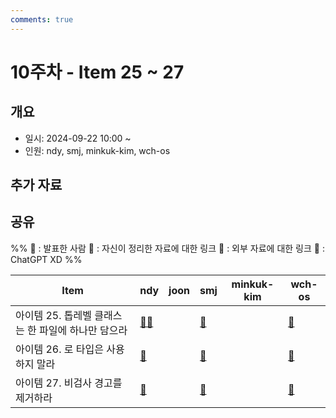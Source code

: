 ```yaml
---
comments: true
---
```

# 10주차 - Item 25 ~ 27

## 개요

- 일시: 2024-09-22 10:00 ~ 
- 인원: ndy, smj, minkuk-kim, wch-os

## 추가 자료


## 공유
%% 
📢 : 발표한 사람
📄 : 자신이 정리한 자료에 대한 링크
🔗 : 외부 자료에 대한 링크
🤖 : ChatGPT XD
%%

| Item                           | ndy                                  | joon | smj                                              | minkuk-kim | wch-os                                                                       |
| ------------------------------ | ------------------------------------ | ---- | ------------------------------------------------ | ---------- | ---------------------------------------------------------------------------- |
| 아이템 25. 톱레벨 클래스는 한 파일에 하나만 담으라 | [📄🤖]((../chapter04/item25/ndy.md)) |      | [📄](https://shinminjin.github.io/posts/item25/) |            | [📄](https://cute-boron-dfb.notion.site/25-10855147198080afa30fd36163d7d13b) |
| 아이템 26. 로 타입은 사용하지 말라          | [🔗](docs/chapter05/item26/ndy.md)   |      | [📄](https://shinminjin.github.io/posts/item26/) |            | [📄](https://cute-boron-dfb.notion.site/26-10855147198080cf8ec7e4206bea5145) |
| 아이템 27. 비검사 경고를 제거하라           | [📄]((../chapter05/item27/ndy.md))   |      | [📄](https://shinminjin.github.io/posts/item27/) |            | [📄](https://cute-boron-dfb.notion.site/27-372f96c2de9a4e5fb236eb1295d6b10b) |
